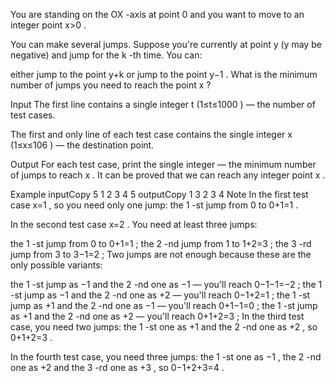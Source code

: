 ﻿You are standing on the OX
-axis at point 0
 and you want to move to an integer point x>0
.

You can make several jumps. Suppose you're currently at point y
 (y
 may be negative) and jump for the k
-th time. You can:

either jump to the point y+k
or jump to the point y−1
.
What is the minimum number of jumps you need to reach the point x
?

Input
The first line contains a single integer t
 (1≤t≤1000
) — the number of test cases.

The first and only line of each test case contains the single integer x
 (1≤x≤106
) — the destination point.

Output
For each test case, print the single integer — the minimum number of jumps to reach x
. It can be proved that we can reach any integer point x
.

Example
inputCopy
5
1
2
3
4
5
outputCopy
1
3
2
3
4
Note
In the first test case x=1
, so you need only one jump: the 1
-st jump from 0
 to 0+1=1
.

In the second test case x=2
. You need at least three jumps:

the 1
-st jump from 0
 to 0+1=1
;
the 2
-nd jump from 1
 to 1+2=3
;
the 3
-rd jump from 3
 to 3−1=2
;
Two jumps are not enough because these are the only possible variants:

the 1
-st jump as −1
 and the 2
-nd one as −1
 — you'll reach 0−1−1=−2
;
the 1
-st jump as −1
 and the 2
-nd one as +2
 — you'll reach 0−1+2=1
;
the 1
-st jump as +1
 and the 2
-nd one as −1
 — you'll reach 0+1−1=0
;
the 1
-st jump as +1
 and the 2
-nd one as +2
 — you'll reach 0+1+2=3
;
In the third test case, you need two jumps: the 1
-st one as +1
 and the 2
-nd one as +2
, so 0+1+2=3
.

In the fourth test case, you need three jumps: the 1
-st one as −1
, the 2
-nd one as +2
 and the 3
-rd one as +3
, so 0−1+2+3=4
.

